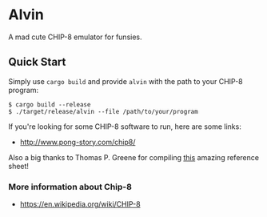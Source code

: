 # Alvin
A mad cute CHIP-8 emulator for funsies.

## Quick Start
Simply use `cargo build` and provide `alvin` with the path to your CHIP-8 program: 

```
$ cargo build --release
$ ./target/release/alvin --file /path/to/your/program
```

If you're looking for some CHIP-8 software to run, here are some links:
- http://www.pong-story.com/chip8/

Also a big thanks to Thomas P. Greene for compiling [this](http://devernay.free.fr/hacks/chip8/) amazing reference sheet!

### More information about Chip-8
- https://en.wikipedia.org/wiki/CHIP-8
